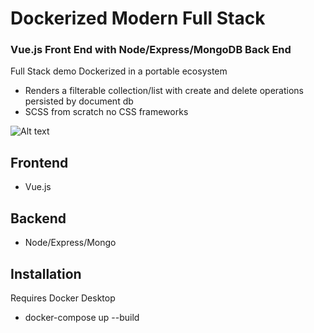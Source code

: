# Dockerized Modern Full Stack
### Vue.js Front End with Node/Express/MongoDB Back End

 Full Stack demo Dockerized in a portable ecosystem
  - Renders a filterable collection/list with create and delete operations persisted by document db
 - SCSS from scratch no CSS frameworks
 
![Alt text](https://www.c0dez0ne.com/img/listings.jpg "UI Screen")
 
 ## Frontend
 - Vue.js
 
## Backend
 - Node/Express/Mongo
 
## Installation
Requires Docker Desktop

- docker-compose up --build
